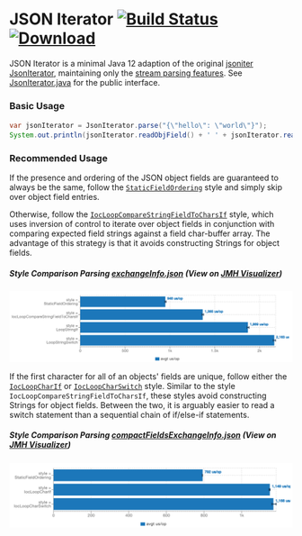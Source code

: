 # JSON Iterator [![Build Status](https://travis-ci.org/comodal/json-iterator.svg?branch=master)](https://travis-ci.org/comodal/json-iterator) [ ![Download](https://api.bintray.com/packages/comodal/libraries/json-iterator/images/download.svg) ](https://bintray.com/comodal/libraries/json-iterator/_latestVersion)

JSON Iterator is a minimal Java 12 adaption of the original [jsoniter JsonIterator](https://github.com/json-iterator/java), maintaining only the [stream parsing features](http://jsoniter.com/java-features.html#iterator-to-rescue).  See [JsonIterator.java](systems.comodal.json_iterator/src/main/java/systems/comodal/jsoniter/JsonIterator.java) for the public interface.

### Basic Usage
```java
var jsonIterator = JsonIterator.parse("{\"hello\": \"world\"}");
System.out.println(jsonIterator.readObjField() + ' ' + jsonIterator.readString());
```

### Recommended Usage

If the presence and ordering of the JSON object fields are guaranteed to always be the same, follow the [`StaticFieldOrdering`](systems.comodal.json_iterator/src/jmh/java/systems/comodal/jsoniter/jmh/styles/StaticFieldOrdering.java) style and simply skip over object field entries.

Otherwise, follow the [`IocLoopCompareStringFieldToCharsIf`](systems.comodal.json_iterator/src/jmh/java/systems/comodal/jsoniter/jmh/styles/IocLoopCompareStringFieldToCharsIf.java) style, which uses inversion of control to iterate over  object fields in conjunction with comparing expected field strings against a field char-buffer array.  The advantage of this strategy is that it avoids constructing Strings for object fields.

##### Style Comparison Parsing [exchangeInfo.json](systems.comodal.json_iterator/build/resources/jmh/exchangeInfo.json) (View on [JMH Visualizer](http://jmh.morethan.io/?source=https://raw.githubusercontent.com/comodal/json-iterator/master/benchmark-results/BenchStyles/results.json))
![Standard Style Comparision](benchmark-results/BenchStyles/parse_exchange_info_style_comparison.png)

If the first character for all of an objects' fields are unique, follow either the [`IocLoopCharIf`](systems.comodal.json_iterator/src/jmh/java/systems/comodal/jsoniter/jmh/styles/IocLoopCharIf.java) or [`IocLoopCharSwitch`](systems.comodal.json_iterator/src/jmh/java/systems/comodal/jsoniter/jmh/styles/IocLoopCharSwitch.java) style.  Similar to the style `IocLoopCompareStringFieldToCharsIf`, these styles avoid constructing Strings for object fields.  Between the two, it is arguably easier to read a switch statement than a sequential chain of if/else-if statements.

##### Style Comparison Parsing [compactFieldsExchangeInfo.json](systems.comodal.json_iterator/build/resources/jmh/compactFieldsExchangeInfo.json) (View on [JMH Visualizer](http://jmh.morethan.io/?source=https://raw.githubusercontent.com/comodal/json-iterator/master/benchmark-results/BenchCompactFieldsStyles/results.json))
![Compact Style Comparision](benchmark-results/BenchCompactFieldsStyles/parse_exchange_info_style_comparison.png)
